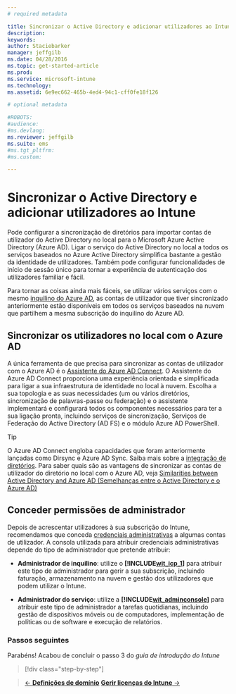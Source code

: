 ```yaml
---
# required metadata

title: Sincronizar o Active Directory e adicionar utilizadores ao Intune | Microsoft Intune
description:
keywords:
author: Staciebarker
manager: jeffgilb
ms.date: 04/28/2016
ms.topic: get-started-article
ms.prod:
ms.service: microsoft-intune
ms.technology:
ms.assetid: 6e9ec662-465b-4ed4-94c1-cff0fe18f126

# optional metadata

#ROBOTS:
#audience:
#ms.devlang:
ms.reviewer: jeffgilb
ms.suite: ems
#ms.tgt_pltfrm:
#ms.custom:

---
```



# Sincronizar o Active Directory e adicionar utilizadores ao Intune
Pode configurar a sincronização de diretórios para importar contas de utilizador do Active Directory no local para o Microsoft Azure Active Directory (Azure AD). Ligar o serviço do Active Directory no local a todos os serviços baseados no Azure Active Directory simplifica bastante a gestão da identidade de utilizadores. Também pode configurar funcionalidades de início de sessão único para tornar a experiência de autenticação dos utilizadores familiar e fácil.

Para tornar as coisas ainda mais fáceis, se utilizar vários serviços com o mesmo [inquilino do Azure AD](http://technet.microsoft.com/library/jj573650.aspx#BKMK_WhatIsAnAzureADTenant), as contas de utilizador que tiver sincronizado anteriormente estão disponíveis em todos os serviços baseados na nuvem que partilhem a mesma subscrição do inquilino do Azure AD.

## Sincronizar os utilizadores no local com o Azure AD
A única ferramenta de que precisa para sincronizar as contas de utilizador com o Azure AD é o [Assistente do Azure AD Connect](https://www.microsoft.com/download/details.aspx?id=47594). O Assistente do Azure AD Connect proporciona uma experiência orientada e simplificada para ligar a sua infraestrutura de identidade no local à nuvem.  Escolha a sua topologia e as suas necessidades (um ou vários diretórios, sincronização de palavras-passe ou federação) e o assistente implementará e configurará todos os componentes necessários para ter a sua ligação pronta, incluindo serviços de sincronização, Serviços de Federação do Active Directory (AD FS) e o módulo Azure AD PowerShell.

> [!TIP]
> O Azure AD Connect engloba capacidades que foram anteriormente lançadas como Dirsync e Azure AD Sync. Saiba mais sobre a [integração de diretórios](http://technet.microsoft.com/library/jj573653.aspx). Para saber quais são as vantagens de sincronizar as contas de utilizador do diretório no local com o Azure AD, veja [Similarities between Active Directory and Azure AD (Semelhanças entre o Active Directory e o Azure AD)](http://technet.microsoft.com/library/dn518177.aspx)

## Conceder permissões de administrador
Depois de acrescentar utilizadores à sua subscrição do Intune, recomendamos que conceda [credenciais administrativas](administrative-accounts-websites-perms.md) a algumas contas de utilizador. A consola utilizada para atribuir credenciais administrativas depende do tipo de administrador que pretende atribuir:

-   **Administrador de inquilino**: utilize o **[!INCLUDE[wit_icp_1](../includes/wit_icp_1_md.md)]** para atribuir este tipo de administrador para gerir a sua subscrição, incluindo faturação, armazenamento na nuvem e gestão dos utilizadores que podem utilizar o Intune.

-   **Administrador do serviço**: utilize a **[!INCLUDE[wit_adminconsole](../includes/wit_adminconsole_md.md)]** para atribuir este tipo de administrador a tarefas quotidianas, incluindo gestão de dispositivos móveis ou de computadores, implementação de políticas ou de software e execução de relatórios.


### Passos seguintes
Parabéns! Acabou de concluir o passo 3 do *guia de introdução do Intune*

>[!div class="step-by-step"]

>[&larr; **Definições de domínio**](.\start-with-a-paid-subscription-to-microsoft-intune-step-2.md)     [**Gerir licenças do Intune** &rarr;](.\start-with-a-paid-subscription-to-microsoft-intune-step-4.md)  


<!--HONumber=May16_HO2-->


